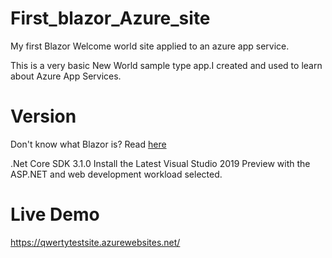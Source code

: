 # First_blazor_Azure_site
My first Blazor Welcome world site applied to an azure app service.

This is a very basic New World sample type app.I created and used to learn about Azure App Services. 

# Version

Don't know what Blazor is? Read [here](https://docs.microsoft.com/en-us/aspnet/core/blazor/?view=aspnetcore-3.1&viewFallbackFrom=aspnetcore-3.0)

.Net Core SDK 3.1.0
Install the Latest Visual Studio 2019 Preview with the ASP.NET and web development workload selected.

# Live Demo

https://qwertytestsite.azurewebsites.net/


